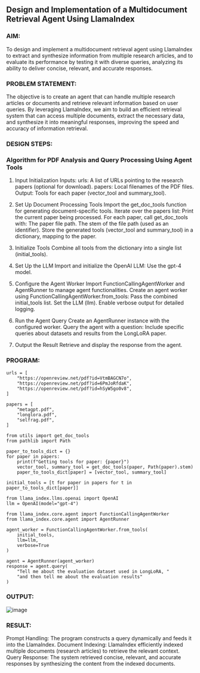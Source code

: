 ## Design and Implementation of a Multidocument Retrieval Agent Using LlamaIndex

### AIM:
To design and implement a multidocument retrieval agent using LlamaIndex to extract and synthesize information from multiple research articles, and to evaluate its performance by testing it with diverse queries, analyzing its ability to deliver concise, relevant, and accurate responses.

### PROBLEM STATEMENT:
The objective is to create an agent that can handle multiple research articles or documents and retrieve relevant information based on user queries. By leveraging LlamaIndex, we aim to build an efficient retrieval system that can access multiple documents, extract the necessary data, and synthesize it into meaningful responses, improving the speed and accuracy of information retrieval.
### DESIGN STEPS:
### Algorithm for PDF Analysis and Query Processing Using Agent Tools
1. Input Initialization
Inputs:
urls: A list of URLs pointing to the research papers (optional for download).
papers: Local filenames of the PDF files.
Output:
Tools for each paper (vector_tool and summary_tool).

2. Set Up Document Processing Tools
Import the get_doc_tools function for generating document-specific tools.
Iterate over the papers list:
Print the current paper being processed.
For each paper, call get_doc_tools with:
The paper file path.
The stem of the file path (used as an identifier).
Store the generated tools (vector_tool and summary_tool) in a dictionary, mapping to the paper.

3. Initialize Tools
Combine all tools from the dictionary into a single list (initial_tools).

4. Set Up the LLM
Import and initialize the OpenAI LLM:
Use the gpt-4 model.

5. Configure the Agent Worker
Import FunctionCallingAgentWorker and AgentRunner to manage agent functionalities.
Create an agent worker using FunctionCallingAgentWorker.from_tools:
Pass the combined initial_tools list.
Set the LLM (llm).
Enable verbose output for detailed logging.

6. Run the Agent Query
Create an AgentRunner instance with the configured worker.
Query the agent with a question:
Include specific queries about datasets and results from the LongLoRA paper.

8. Output the Result
Retrieve and display the response from the agent.

### PROGRAM:
```
urls = [
    "https://openreview.net/pdf?id=VtmBAGCN7o",
    "https://openreview.net/pdf?id=6PmJoRfdaK",
    "https://openreview.net/pdf?id=hSyW5go0v8",
]

papers = [
    "metagpt.pdf",
    "longlora.pdf",
    "selfrag.pdf",
]

from utils import get_doc_tools
from pathlib import Path

paper_to_tools_dict = {}
for paper in papers:
    print(f"Getting tools for paper: {paper}")
    vector_tool, summary_tool = get_doc_tools(paper, Path(paper).stem)
    paper_to_tools_dict[paper] = [vector_tool, summary_tool]

initial_tools = [t for paper in papers for t in paper_to_tools_dict[paper]]

from llama_index.llms.openai import OpenAI
llm = OpenAI(model="gpt-4")

from llama_index.core.agent import FunctionCallingAgentWorker
from llama_index.core.agent import AgentRunner

agent_worker = FunctionCallingAgentWorker.from_tools(
    initial_tools, 
    llm=llm, 
    verbose=True
)

agent = AgentRunner(agent_worker)
response = agent.query(
    "Tell me about the evaluation dataset used in LongLoRA, "
    "and then tell me about the evaluation results"
)
```
### OUTPUT:
![image](https://github.com/user-attachments/assets/bca6224a-ac8e-4044-b7df-99bee513de48)

### RESULT:
Prompt Handling: The program constructs a query dynamically and feeds it into the LlamaIndex. Document Indexing: LlamaIndex efficiently indexed multiple documents (research articles) to retrieve the relevant context. Query Response: The system retrieved concise, relevant, and accurate responses by synthesizing the content from the indexed documents.
